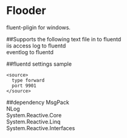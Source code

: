 # Flooder
fluent-pligin for windows.

##Supports the following
text file in to fluentd  
iis access log to fluentd  
eventlog to fluentd  

##fluentd settings sample
```
<source>
  type forward
  port 9901
</source>
```

##dependency
MsgPack  
NLog  
System.Reactive.Core  
System.Reactive.Linq  
System.Reactive.Interfaces  
